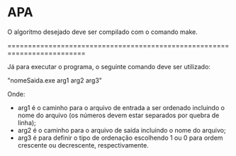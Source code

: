 # APA

O algoritmo desejado deve ser compilado com o comando make.

=========================================================================

Já para executar o programa, o seguinte comando deve ser utilizado:

 "nomeSaida.exe arg1 arg2 arg3"

 Onde:
 - arg1 é o caminho para o arquivo de entrada a ser ordenado incluindo o nome do arquivo (os números devem estar separados por quebra de linha);
 - arg2 é o caminho para o arquivo de saída incluindo o nome do arquivo;
 - arg3 é para definir o tipo de ordenação escolhendo 1 ou 0 para ordem crescente ou decrescente, respectivamente.
